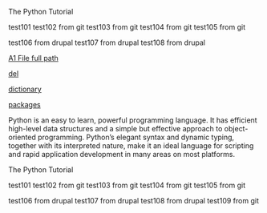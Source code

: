The Python Tutorial

test101
test102 from git
test103 from git
test104 from git
test105 from git


test106 from drupal
test107 from drupal
test108 from drupal


[A1 File full path](A/a1.md)


[del](data-structures/del.md)


[dictionary](data-structures/dictionaries.md)


[packages](modules/packages.md)



Python is an easy to learn, powerful programming language. It has efficient high-level data structures and a simple but effective approach to object-oriented programming. Python’s elegant syntax and dynamic typing, together with its interpreted nature, make it an ideal language for scripting and rapid application development in many areas on most platforms.

The Python Tutorial

test101
test102 from git
test103 from git
test104 from git
test105 from git


test106 from drupal
test107 from drupal
test108 from drupal
test109 from git




